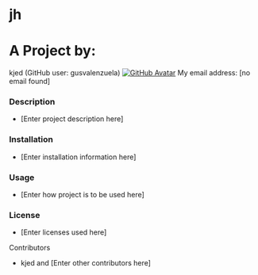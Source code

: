 # jh
    
# A Project by: 
kjed (GitHub user: gusvalenzuela)
[![GitHub Avatar](https://avatars2.githubusercontent.com/u/13578427?v=4)](https://api.github.com/users/gusvalenzuela)
My email address: [no email found]

### Description
* [Enter project description here]

### Installation
* [Enter installation information here]

### Usage
* [Enter how project is to be used here]

### License
* [Enter licenses used here]

Contributors
* kjed and [Enter other contributors here]
